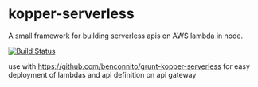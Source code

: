 # kopper-serverless
A small framework for building serverless apis on AWS lambda in node.

[![Build Status](https://travis-ci.org/benconnito/kopper-serverless.svg)](https://travis-ci.org/benconnito/kopper-serverless)

use with https://github.com/benconnito/grunt-kopper-serverless for easy deployment of lambdas and api definition on api gateway
